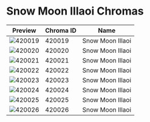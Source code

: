 # Snow Moon Illaoi Chromas



| Preview | Chroma ID | Name |
|---------|-----------|------|
| ![420019](https://raw.communitydragon.org/latest/plugins/rcp-be-lol-game-data/global/default/v1/champion-chroma-images/420/420019.png) | 420019 | Snow Moon Illaoi |
| ![420020](https://raw.communitydragon.org/latest/plugins/rcp-be-lol-game-data/global/default/v1/champion-chroma-images/420/420020.png) | 420020 | Snow Moon Illaoi |
| ![420021](https://raw.communitydragon.org/latest/plugins/rcp-be-lol-game-data/global/default/v1/champion-chroma-images/420/420021.png) | 420021 | Snow Moon Illaoi |
| ![420022](https://raw.communitydragon.org/latest/plugins/rcp-be-lol-game-data/global/default/v1/champion-chroma-images/420/420022.png) | 420022 | Snow Moon Illaoi |
| ![420023](https://raw.communitydragon.org/latest/plugins/rcp-be-lol-game-data/global/default/v1/champion-chroma-images/420/420023.png) | 420023 | Snow Moon Illaoi |
| ![420024](https://raw.communitydragon.org/latest/plugins/rcp-be-lol-game-data/global/default/v1/champion-chroma-images/420/420024.png) | 420024 | Snow Moon Illaoi |
| ![420025](https://raw.communitydragon.org/latest/plugins/rcp-be-lol-game-data/global/default/v1/champion-chroma-images/420/420025.png) | 420025 | Snow Moon Illaoi |
| ![420026](https://raw.communitydragon.org/latest/plugins/rcp-be-lol-game-data/global/default/v1/champion-chroma-images/420/420026.png) | 420026 | Snow Moon Illaoi |